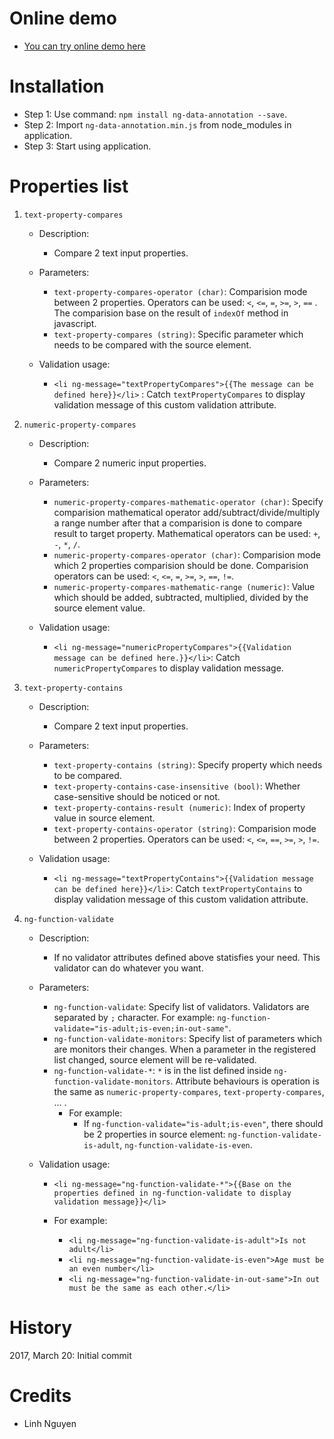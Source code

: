 # Online demo
 * [You can try online demo here](https://ng-data-annotation.firebaseapp.com/#!/ng-function-validate)

# Installation

* Step 1: Use command: `npm install ng-data-annotation --save`.
* Step 2: Import `ng-data-annotation.min.js` from node_modules in application.
* Step 3: Start using application.

# Properties list

1. `text-property-compares`
	* Description:
		* Compare 2 text input properties.

    * Parameters:
		- `text-property-compares-operator (char)`: Comparision mode between 2 properties. Operators can be used: `<`, `<=`, `=`, `>=`, `>`, `==` . The comparision base on the result of `indexOf` method in javascript.
		- `text-property-compares (string)`: Specific parameter which needs to be compared with the source element.

	* Validation usage:
		- `<li ng-message="textPropertyCompares">{{The message can be defined here}}</li>` : Catch `textPropertyCompares` to display validation message of this custom validation attribute.

2. `numeric-property-compares`

	* Description:
		* Compare 2 numeric input properties.

	* Parameters:
		* `numeric-property-compares-mathematic-operator (char)`: Specify comparision mathematical operator add/subtract/divide/multiply a range number after that a comparision is done to compare result to target property. Mathematical operators can be used: `+`, `-`, `*`, `/`.
		* `numeric-property-compares-operator (char)`: Comparision mode which 2 properties comparision should be done. Comparision operators can be used: `<`, `<=`, `=`, `>=`, `>`, `==`, `!=`.
		* `numeric-property-compares-mathematic-range (numeric)`: Value which should be added, subtracted, multiplied, divided by the source element value.

	* Validation usage:
		* `<li ng-message="numericPropertyCompares">{{Validation message can be defined here.}}</li>`: Catch `numericPropertyCompares` to display validation message.

3. `text-property-contains`

	* Description:
		* Compare 2 text input properties.

	* Parameters:
		* `text-property-contains (string)`: Specify property which needs to be compared.
		* `text-property-contains-case-insensitive (bool)`: Whether case-sensitive should be noticed or not.
		* `text-property-contains-result (numeric)`: Index of property value in source element.
		* `text-property-contains-operator (string)`: Comparision mode between 2 properties. Operators can be used: `<`, `<=`, `==`, `>=`, `>`, `!=`.

	* Validation usage:
		- `<li ng-message="textPropertyContains">{{Validation message can be defined here}}</li>`: Catch `textPropertyContains` to display validation message of this custom validation attribute.

4. `ng-function-validate`

	* Description:
		* If no validator attributes defined above statisfies your need. This validator can do whatever you want.

	* Parameters:
		* `ng-function-validate`: Specify list of validators. Validators are separated by `;` character. For example: `ng-function-validate="is-adult;is-even;in-out-same"`.
		* `ng-function-validate-monitors`: Specify list of parameters which are monitors their changes. When a parameter in the registered list changed, source element will be re-validated.
		* `ng-function-validate-*`: `*` is in the list defined inside `ng-function-validate-monitors`. Attribute behaviours is operation is the same as `numeric-property-compares`, `text-property-compares`, ... .
			* For example:
				* If `ng-function-validate="is-adult;is-even"`, there should be 2 properties in source element: `ng-function-validate-is-adult`, `ng-function-validate-is-even`.

	* Validation usage:
		* `<li ng-message="ng-function-validate-*">{{Base on the properties defined in ng-function-validate to display validation message}}</li>`

		* For example:
			* `<li ng-message="ng-function-validate-is-adult">Is not adult</li>`
            * `<li ng-message="ng-function-validate-is-even">Age must be an even number</li>`
			* `<li ng-message="ng-function-validate-in-out-same">In out must be the same as each other.</li>`

# History
2017, March 20: Initial commit


# Credits
 * Linh Nguyen
